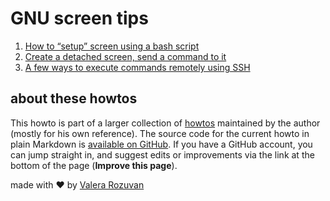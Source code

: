 # GNU screen tips

1. [How to “setup” screen using a bash script](https://stackoverflow.com/questions/41068502/how-to-setup-screen-using-a-bash-script)
2. [Create a detached screen, send a command to it](https://stackoverflow.com/questions/36533676/create-a-detached-screen-send-a-command-to-it)
3. [A few ways to execute commands remotely using SSH](https://zaiste.net/posts/few-ways-to-execute-commands-remotely-ssh/)

## about these howtos

This howto is part of a larger collection of [howtos](https://howtos.rozuvan.net/) maintained by the author (mostly for his own reference). The source code for the current howto in plain Markdown is [available on GitHub](https://github.com/valera-rozuvan/howtos/blob/main/docs/004-screen.md). If you have a GitHub account, you can jump straight in, and suggest edits or improvements via the link at the bottom of the page (**Improve this page**).

made with ❤ by [Valera Rozuvan](https://valera.rozuvan.net/)
